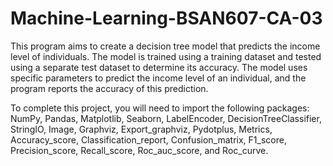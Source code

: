 # Machine-Learning-BSAN607-CA-03

This program aims to create a decision tree model that predicts the income level of individuals. The model is trained using a training dataset and tested using a separate test dataset to determine its accuracy. The model uses specific parameters to predict the income level of an individual, and the program reports the accuracy of this prediction.

To complete this project, you will need to import the following packages: NumPy, Pandas, Matplotlib, Seaborn, LabelEncoder, DecisionTreeClassifier, StringIO, Image, Graphviz, Export_graphviz, Pydotplus, Metrics, Accuracy_score, Classification_report, Confusion_matrix, F1_score, Precision_score, Recall_score, Roc_auc_score, and Roc_curve.
